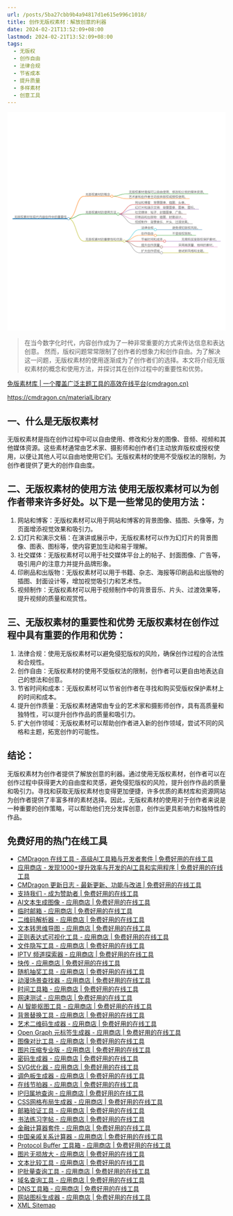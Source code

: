```yaml
---
url: /posts/5ba27cbb9b4a94817d1e615e996c1018/
title: 创作无版权素材：解放创意的利器
date: 2024-02-21T13:52:09+08:00
lastmod: 2024-02-21T13:52:09+08:00
tags:
  - 无版权
  - 创作自由
  - 法律合规
  - 节省成本
  - 提升质量
  - 多样素材
  - 创意工具
---
```



<img src="/images/2024_02_21 13_51_20.png" title="2024_02_21 13_51_20.png" alt="2024_02_21 13_51_20.png"/>

> 在当今数字化时代，内容创作成为了一种非常重要的方式来传达信息和表达创意。
> 然而，版权问题常常限制了创作者的想象力和创作自由。为了解决这一问题，无版权素材的使用逐渐成为了创作者们的选择。本文将介绍无版权素材的概念和使用方法，并探讨其在创作过程中的重要性和优势。

[免版素材库 | 一个覆盖广泛主题工具的高效在线平台(cmdragon.cn)](https://cmdragon.cn/materialLibrary)

https://cmdragon.cn/materialLibrary

## 一、什么是无版权素材

无版权素材是指在创作过程中可以自由使用、修改和分发的图像、音频、视频和其他媒体资源。这些素材通常由艺术家、摄影师和创作者们主动放弃版权或授权使用，以便让其他人可以自由地使用它们。无版权素材的使用不受版权法的限制，为创作者提供了更大的创作自由度。

## 二、无版权素材的使用方法 使用无版权素材可以为创作者带来许多好处。以下是一些常见的使用方法：

1. 网站和博客：无版权素材可以用于网站和博客的背景图像、插图、头像等，为页面增添视觉效果和吸引力。
1. 幻灯片和演示文稿：在演讲或展示中，无版权素材可以作为幻灯片的背景图像、图表、图标等，使内容更加生动和易于理解。
1. 社交媒体：无版权素材可以用于社交媒体平台上的帖子、封面图像、广告等，吸引用户的注意力并提升品牌形象。
1. 印刷品和出版物：无版权素材可以用于书籍、杂志、海报等印刷品和出版物的插图、封面设计等，增加视觉吸引力和艺术性。
1. 视频制作：无版权素材可以用于视频制作中的背景音乐、片头、过渡效果等，提升视频的质量和观赏性。

## 三、无版权素材的重要性和优势 无版权素材在创作过程中具有重要的作用和优势：

1. 法律合规：使用无版权素材可以避免侵犯版权的风险，确保创作过程的合法性和合规性。
1. 创作自由：无版权素材的使用不受版权法的限制，创作者可以更自由地表达自己的想法和创意。
1. 节省时间和成本：无版权素材可以节省创作者在寻找和购买受版权保护素材上的时间和成本。
1. 提升创作质量：无版权素材通常由专业的艺术家和摄影师创作，具有高质量和独特性，可以提升创作作品的质量和吸引力。
1. 扩大创作领域：无版权素材可以帮助创作者进入新的创作领域，尝试不同的风格和主题，拓宽创作的可能性。

## 结论：

无版权素材为创作者提供了解放创意的利器。通过使用无版权素材，创作者可以在创作过程中获得更大的自由度和灵感，避免侵犯版权的风险，提升创作作品的质量和吸引力。寻找和获取无版权素材也变得更加便捷，许多优质的素材库和资源网站为创作者提供了丰富多样的素材选择。因此，无版权素材的使用对于创作者来说是一种重要的创作策略，可以帮助他们充分发挥创意，创作出更具影响力和独特性的作品。

## 免费好用的热门在线工具

- [CMDragon 在线工具 - 高级AI工具箱与开发者套件 | 免费好用的在线工具](https://tools.cmdragon.cn/zh)
- [应用商店 - 发现1000+提升效率与开发的AI工具和实用程序 | 免费好用的在线工具](https://tools.cmdragon.cn/zh/apps?category=trending)
- [CMDragon 更新日志 - 最新更新、功能与改进 | 免费好用的在线工具](https://tools.cmdragon.cn/zh/changelog)
- [支持我们 - 成为赞助者 | 免费好用的在线工具](https://tools.cmdragon.cn/zh/sponsor)
- [AI文本生成图像 - 应用商店 | 免费好用的在线工具](https://tools.cmdragon.cn/zh/apps/text-to-image-ai)
- [临时邮箱 - 应用商店 | 免费好用的在线工具](https://tools.cmdragon.cn/zh/apps/temp-email)
- [二维码解析器 - 应用商店 | 免费好用的在线工具](https://tools.cmdragon.cn/zh/apps/qrcode-parser)
- [文本转思维导图 - 应用商店 | 免费好用的在线工具](https://tools.cmdragon.cn/zh/apps/text-to-mindmap)
- [正则表达式可视化工具 - 应用商店 | 免费好用的在线工具](https://tools.cmdragon.cn/zh/apps/regex-visualizer)
- [文件隐写工具 - 应用商店 | 免费好用的在线工具](https://tools.cmdragon.cn/zh/apps/steganography-tool)
- [IPTV 频道探索器 - 应用商店 | 免费好用的在线工具](https://tools.cmdragon.cn/zh/apps/iptv-explorer)
- [快传 - 应用商店 | 免费好用的在线工具](https://tools.cmdragon.cn/zh/apps/snapdrop)
- [随机抽奖工具 - 应用商店 | 免费好用的在线工具](https://tools.cmdragon.cn/zh/apps/lucky-draw)
- [动漫场景查找器 - 应用商店 | 免费好用的在线工具](https://tools.cmdragon.cn/zh/apps/anime-scene-finder)
- [时间工具箱 - 应用商店 | 免费好用的在线工具](https://tools.cmdragon.cn/zh/apps/time-toolkit)
- [网速测试 - 应用商店 | 免费好用的在线工具](https://tools.cmdragon.cn/zh/apps/speed-test)
- [AI 智能抠图工具 - 应用商店 | 免费好用的在线工具](https://tools.cmdragon.cn/zh/apps/background-remover)
- [背景替换工具 - 应用商店 | 免费好用的在线工具](https://tools.cmdragon.cn/zh/apps/background-replacer)
- [艺术二维码生成器 - 应用商店 | 免费好用的在线工具](https://tools.cmdragon.cn/zh/apps/artistic-qrcode)
- [Open Graph 元标签生成器 - 应用商店 | 免费好用的在线工具](https://tools.cmdragon.cn/zh/apps/open-graph-generator)
- [图像对比工具 - 应用商店 | 免费好用的在线工具](https://tools.cmdragon.cn/zh/apps/image-comparison)
- [图片压缩专业版 - 应用商店 | 免费好用的在线工具](https://tools.cmdragon.cn/zh/apps/image-compressor)
- [密码生成器 - 应用商店 | 免费好用的在线工具](https://tools.cmdragon.cn/zh/apps/password-generator)
- [SVG优化器 - 应用商店 | 免费好用的在线工具](https://tools.cmdragon.cn/zh/apps/svg-optimizer)
- [调色板生成器 - 应用商店 | 免费好用的在线工具](https://tools.cmdragon.cn/zh/apps/color-palette)
- [在线节拍器 - 应用商店 | 免费好用的在线工具](https://tools.cmdragon.cn/zh/apps/online-metronome)
- [IP归属地查询 - 应用商店 | 免费好用的在线工具](https://tools.cmdragon.cn/zh/apps/ip-geolocation)
- [CSS网格布局生成器 - 应用商店 | 免费好用的在线工具](https://tools.cmdragon.cn/zh/apps/css-grid-layout)
- [邮箱验证工具 - 应用商店 | 免费好用的在线工具](https://tools.cmdragon.cn/zh/apps/email-validator)
- [书法练习字帖 - 应用商店 | 免费好用的在线工具](https://tools.cmdragon.cn/zh/apps/calligraphy-practice)
- [金融计算器套件 - 应用商店 | 免费好用的在线工具](https://tools.cmdragon.cn/zh/apps/finance-calculator-suite)
- [中国亲戚关系计算器 - 应用商店 | 免费好用的在线工具](https://tools.cmdragon.cn/zh/apps/chinese-kinship-calculator)
- [Protocol Buffer 工具箱 - 应用商店 | 免费好用的在线工具](https://tools.cmdragon.cn/zh/apps/protobuf-toolkit)
- [图片无损放大 - 应用商店 | 免费好用的在线工具](https://tools.cmdragon.cn/zh/apps/image-upscaler)
- [文本比较工具 - 应用商店 | 免费好用的在线工具](https://tools.cmdragon.cn/zh/apps/text-compare)
- [IP批量查询工具 - 应用商店 | 免费好用的在线工具](https://tools.cmdragon.cn/zh/apps/ip-batch-lookup)
- [域名查询工具 - 应用商店 | 免费好用的在线工具](https://tools.cmdragon.cn/zh/apps/domain-finder)
- [DNS工具箱 - 应用商店 | 免费好用的在线工具](https://tools.cmdragon.cn/zh/apps/dns-toolkit)
- [网站图标生成器 - 应用商店 | 免费好用的在线工具](https://tools.cmdragon.cn/zh/apps/favicon-generator)
- [XML Sitemap](https://tools.cmdragon.cn/sitemap_index.xml)
